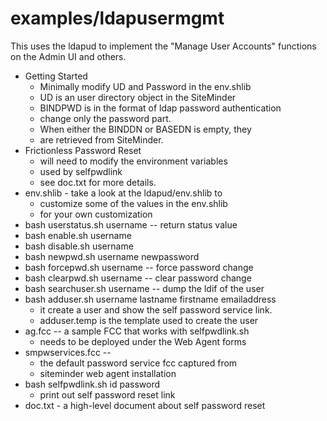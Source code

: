 # examples/ldapusermgmt
This uses the ldapud to implement the "Manage User Accounts"
functions on the Admin UI and others.
* Getting Started
	* Minimally modify UD and Password in the env.shlib
	* UD is an user directory object in the SiteMinder
	* BINDPWD is in the format of ldap password authentication
	* change only the password part.
	* When either the BINDDN or BASEDN is empty, they
	* are retrieved from SiteMinder.
* Frictionless Password Reset
	* will need to modify the environment variables
	* used by selfpwdlink
	* see doc.txt for more details.
* env.shlib - take a look at the ldapud/env.shlib to
	* customize some of the values in the env.shlib
	* for your own customization
* bash userstatus.sh username -- return status value
* bash enable.sh username
* bash disable.sh username
* bash newpwd.sh username newpassword
* bash forcepwd.sh username -- force password change
* bash clearpwd.sh username -- clear password change
* bash searchuser.sh username -- dump the ldif of the user
* bash adduser.sh username lastname firstname emailaddress
	* it create a user and show the self password service link.
	* adduser.temp is the template used to create the user
* ag.fcc -- a sample FCC that works with selfpwdlink.sh
	* needs to be deployed under the Web Agent forms 
* smpwservices.fcc --
	* the default password service fcc captured from
	* siteminder web agent installation
* bash selfpwdlink.sh id password
	* print out self password reset link
* doc.txt - a high-level document about self password reset
